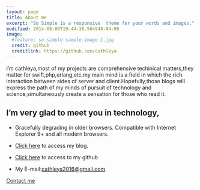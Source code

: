 ```yaml
---
layout: page
title: About me
excerpt: "So Simple is a responsive  theme for your words and images."
modified: 2014-08-08T19:44:38.564948-04:00
image:
  #feature: so-simple-sample-image-1.jpg
  credit: github
  creditlink: https://github.com/cathleya
---
```


I’m cathleya,most of my projects are comprehensive techinical matters,they matter for swift,php,erlang,etc.my main mind is a field in which the rich interaction between sides of server and client.Hopefully,those blogs will express the path of my minds of pursuit of technology and science,simultaneously create a sensation for those who read it.  


## I’m very glad to meet you in technology,

* Gracefully degrading in older browsers. Compatible with Internet Explorer 9+ and all modern browsers.

* [Click here](https://cathleya.github.io/) to access my blog.

* [Click here](https://github.com/cathleya) to access to my github

* My E-mail:cathleya2016@gmail.com.


<a markdown="0" href="{{ site.url }}/about" class="btn">Contact me</a>

[^1]: Example: *domain.com/category-name/post-title*